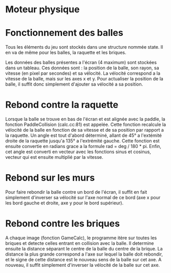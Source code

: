 Moteur physique
===============

# Fonctionnement des balles
Tous les éléments du jeu sont stockés dans une structure nommée state. Il en va de même pour les balles, la raquette et les briques.

Les données des balles présentes a l'écran (4 maximum) sont stockées dans un tableau. Ces données sont : la position de la balle, son rayon, sa vitesse (en pixel par secondes) et sa vélocité. La vélocité correspond a la vitesse de la balle, mais sur les axes x et y. Pour actualiser la position de la balle, il suffit donc simplement d'ajouter sa vélocité a sa position.

# Rebond contre la raquette
Lorsque la balle se trouve en bas de l'écran et est alignée avec la paddle, la fonction PaddleCollision (calc.cc:81) est appelée. Cette fonction recalcule la vélocité de la balle en fonction de sa vitesse et de sa position par rapport a la raquette. Un angle est tout d'abord déterminé, allant de 45° a l'extémité droite de la raquette jusqu'a 135° a l'extrémité gauche. Cette fonction est ensuite convertie en radians grace a la formule rad = deg / 180 * pi. Enfin, cet angle est converti en vecteur avec les fonctions sinus et cosinus, vecteur qui est ensuite multiplié par la vitesse.

# Rebond sur les murs
Pour faire rebondir la balle contre un bord de l'écran, il suffit en fait simplement d'inverser sa vélocité sur l'axe normal de ce bord (axe x pour les bord gauche et droite, axe y pour le bord supérieur).

# Rebond contre les briques
A chaque image (fonction GameCalc), le programme itère sur toutes les briques et detecte celles entrant en collision avec la balle. Il determine ensuite la distance séparant le centre de la balle du centre de la brique. La distance la plus grande correspond a l'axe sur lequel la balle doit rebondir, et le signe de cette distance est le nouveau sens de la balle sur cet axe. A nouveau, il suffit simplement d'inverser la vélocité de la balle sur cet axe.